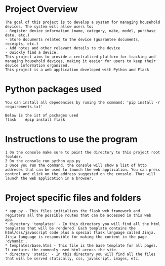 # Project Overview
    The goal of this project is to develop a system for managing household devices. The system will allow users to:
    - Register device information (name, category, make, model, purchase date, etc.)
    - Store documents related to the device (guarantee documents, receipts, etc.)
    - Add notes and other relevant details to the device
    - Quickly find a device.
    This project aims to provide a centralized platform for tracking and managing household devices, making it easier for users to keep their device information organized.
    This project is a web application developed with Python and Flask

# Python packages used
    You can install all depedencies by runing the command: 'pip install -r requirements.txt'

    Below is the ist of packages used
    flask    #pip install flask

    

# Instructions to use the program
    1 On the console make sure to point the directory to this project root foolder. 
    2 On the console run python app.py
    3 Once you run the command, the console will show a list of http addreses that can be used to launch the web application. You can press control and click on the address suggested on the console. That will launch the web application in a browser.

# Project specific files and folders
    * app.py - This files initializes the flask web framework and registers all the possible routes that can be accessed in this web app.
    * directory 'templates' - In this directory you will find all the html templates that will be rendered. Each template contains the html/css/javascript code plus a special flask language called Jinja. Jinja language is responsible for making the content in the page 'dynamic'.
    * templates/base.html - This file is the base template for all pages. It contains the commonly used html across the site.
    * directory 'static' - In this directory you will find all the files that will be served statically, css, javascript, images, etc. 


